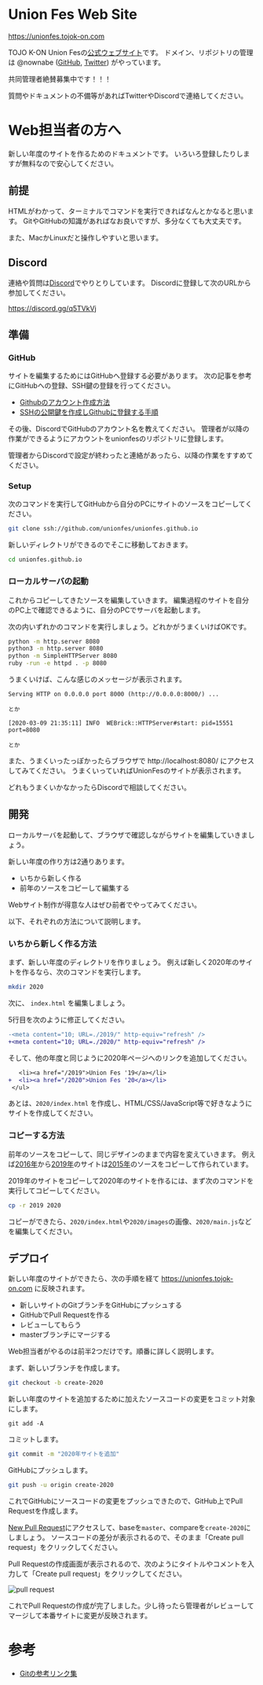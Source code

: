 Union Fes Web Site
==================

https://unionfes.tojok-on.com

TOJO K-ON Union Fesの[公式ウェブサイト](https://unionfes.tojok-on.com)です。
ドメイン、リポジトリの管理は @nownabe ([GitHub](https://github.com/nownabe), [Twitter](https://twitter.com/nownabe)) がやっています。

共同管理者絶賛募集中です！！！

質問やドキュメントの不備等があればTwitterやDiscordで連絡してください。

# Web担当者の方へ

新しい年度のサイトを作るためのドキュメントです。
いろいろ登録したりしますが無料なので安心してください。

## 前提

HTMLがわかって、ターミナルでコマンドを実行できればなんとかなると思います。
GitやGitHubの知識があればなお良いですが、多分なくても大丈夫です。

また、MacかLinuxだと操作しやすいと思います。

## Discord

連絡や質問は[Discord](https://discordapp.com/)でやりとりしています。
Discordに登録して次のURLから参加してください。

https://discord.gg/q5TVkVj

## 準備

### GitHub

サイトを編集するためにはGitHubへ登録する必要があります。
次の記事を参考にGitHubへの登録、SSH鍵の登録を行ってください。

* [Githubのアカウント作成方法](https://qiita.com/rshibasa/items/f62db870ed573ca4dced)
* [SSHの公開鍵を作成しGithubに登録する手順](http://monsat.hatenablog.com/entry/generating-ssh-keys-for-github)

その後、DiscordでGitHubのアカウント名を教えてください。
管理者が以降の作業ができるようにアカウントをunionfesのリポジトリに登録します。

管理者からDiscordで設定が終わったと連絡があったら、以降の作業をすすめてください。

### Setup

次のコマンドを実行してGitHubから自分のPCにサイトのソースをコピーしてください。

```bash
git clone ssh://github.com/unionfes/unionfes.github.io
```

新しいディレクトリができるのでそこに移動しておきます。

```bash
cd unionfes.github.io
```

### ローカルサーバの起動

これからコピーしてきたソースを編集していきます。
編集過程のサイトを自分のPC上で確認できるように、自分のPCでサーバを起動します。

次の内いずれかのコマンドを実行しましょう。どれかがうまくいけばOKです。

```bash
python -m http.server 8080
python3 -m http.server 8080
python -m SimpleHTTPServer 8080
ruby -run -e httpd . -p 8080
```

うまくいけば、こんな感じのメッセージが表示されます。

```
Serving HTTP on 0.0.0.0 port 8000 (http://0.0.0.0:8000/) ...

とか

[2020-03-09 21:35:11] INFO  WEBrick::HTTPServer#start: pid=15551 port=8080

とか
```

また、うまくいったっぽかったらブラウザで http://localhost:8080/ にアクセスしてみてください。
うまくいっていればUnionFesのサイトが表示されます。

どれもうまくいかなかったらDiscordで相談してください。

## 開発

ローカルサーバを起動して、ブラウザで確認しながらサイトを編集していきましょう。

新しい年度の作り方は2通りあります。

* いちから新しく作る
* 前年のソースをコピーして編集する

Webサイト制作が得意な人はぜひ前者でやってみてください。

以下、それぞれの方法について説明します。

### いちから新しく作る方法

まず、新しい年度のディレクトリを作りましょう。
例えば新しく2020年のサイトを作るなら、次のコマンドを実行します。

```bash
mkdir 2020
```

次に、 `index.html` を編集しましょう。

5行目を次のように修正してください。

```diff
-<meta content="10; URL=./2019/" http-equiv="refresh" />
+<meta content="10; URL=./2020/" http-equiv="refresh" />
```

そして、他の年度と同じように2020年ページへのリンクを追加してください。

```diff
   <li><a href="/2019">Union Fes '19</a></li>
+  <li><a href="/2020">Union Fes '20</a></li>
 </ul>
```

あとは、`2020/index.html` を作成し、HTML/CSS/JavaScript等で好きなようにサイトを作成してください。

### コピーする方法

前年のソースをコピーして、同じデザインのままで内容を変えていきます。
例えば[2016年](https://unionfes.tojok-on.com/2016/)から[2019年](https://unionfes.tojok-on.com/2019/)のサイトは[2015年](https://unionfes.tojok-on.com/2015/)のソースをコピーして作られています。

2019年のサイトをコピーして2020年のサイトを作るには、まず次のコマンドを実行してコピーしてください。

```bash
cp -r 2019 2020
```

コピーができたら、`2020/index.html`や`2020/images`の画像、`2020/main.js`などを編集してください。

## デプロイ

新しい年度のサイトができたら、次の手順を経て https://unionfes.tojok-on.com に反映されます。

* 新しいサイトのGitブランチをGitHubにプッシュする
* GitHubでPull Requestを作る
* レビューしてもらう
* masterブランチにマージする

Web担当者がやるのは前半2つだけです。順番に詳しく説明します。

まず、新しいブランチを作成します。

```bash
git checkout -b create-2020
```

新しい年度のサイトを追加するために加えたソースコードの変更をコミット対象にします。

```
git add -A
```

コミットします。

```bash
git commit -m "2020年サイトを追加"
```

GitHubにプッシュします。

```bash
git push -u origin create-2020
```

これでGitHubにソースコードの変更をプッシュできたので、GitHub上でPull Requestを作成します。

[New Pull Request](https://github.com/unionfes/unionfes.github.io/compare)にアクセスして、baseを`master`、compareを`create-2020`にしましょう。
ソースコードの差分が表示されるので、そのまま「Create pull request」をクリックしてください。

Pull Requestの作成画面が表示されるので、次のようにタイトルやコメントを入力して「Create pull request」をクリックしてください。

![pull request](https://user-images.githubusercontent.com/1286807/43994261-3900cff8-9dd5-11e8-87b2-ccdb581233a1.png)

これでPull Requestの作成が完了しました。少し待ったら管理者がレビューしてマージして本番サイトに変更が反映されます。

# 参考

* [Gitの参考リンク集](https://github.com/unionfes/unionfes.github.io/wiki/Reference#git)
